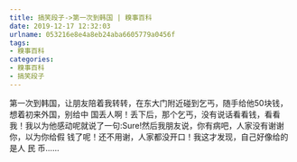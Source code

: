 ```yaml
---
title: 搞笑段子->第一次到韩国 | 糗事百科
date: 2019-12-17 12:32:03
urlname: 053216e8e4a8eb24aba6605779a0456f
tags: 
- 糗事百科
categories:
- 糗事百科
- 搞笑段子
---
```

第一次到韩国，让朋友陪着我转转，在东大门附近碰到乞丐，随手给他50块钱，想着初来外国，别给中 国丢人啊！丢下后，那个乞丐，没有说话看看钱，看看我！我以为他感动呢就说了一句:Sure!然后我朋友说，你有病吧，人家没有谢谢你，以为你给假 钱了呢！还不用谢，人家都没开口！我这才发现，自己好像给的是人 民 币……


